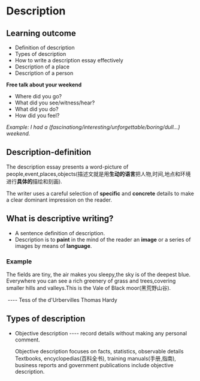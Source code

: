 # Description

## Learning outcome

-   Definition of description
-   Types of description
-   How to write a description essay effectively
-   Description of a place
-   Description of a person

**Free talk about your weekend**

-   Where did you go?
-   What did you see/witness/hear?
-   What did you do?
-   How did you feel?

*Example: I had a  (fascinationg/interesting/unforgettable/boring/dull...) weekend.*

## Description-definition

The description essay presents a word-picture of people,event,places,objects(描述文就是用**生动的语言**把人物,时间,地点和环境进行**具体的**描绘和刻画).

The writer uses a careful selection of **specific** and **concrete** details to make a clear dominant impression on the reader.

## What is descriptive writing?

- A sentence definition of description.
- Description is to **paint** in the mind of the reader an **image** or a series of images by means of **language**.

### Example

The fields are tiny, the air makes you sleepy,the sky is of the deepest blue. Everywhere you can see a rich greenery of grass and trees,covering smaller hills and valleys.This is the Vale of Black moor(黑荒野山谷).

​	---- Tess of the d'Urbervilles  Thomas Hardy

## Types of description

- Objective description ---- record details without making any personal comment.

  Objective description focuses on facts, statistics, observable details Textbooks, encyclopedias(百科全书), training manuals(手册,指南), business reports and government publications include objective description.

  ​